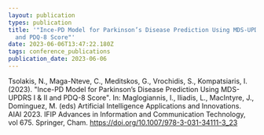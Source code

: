 ```yaml
---
layout: publication
types: publication
title: '"Ince-PD Model for Parkinson’s Disease Prediction Using MDS-UPDRS I & II
  and PDQ-8 Score"'
date: 2023-06-06T13:47:22.180Z
tags: conference_publications
publication_date: 2023-06-06
---
```

<!--StartFragment-->

Tsolakis, N., Maga-Nteve, C., Meditskos, G., Vrochidis, S., Kompatsiaris, I. (2023). "Ince-PD Model for Parkinson’s Disease Prediction Using MDS-UPDRS I & II and PDQ-8 Score". In: Maglogiannis, I., Iliadis, L., MacIntyre, J., Dominguez, M. (eds) Artificial Intelligence Applications and Innovations. AIAI 2023. IFIP Advances in Information and Communication Technology, vol 675. Springer, Cham. <https://doi.org/10.1007/978-3-031-34111-3_23>

<!--EndFragment-->